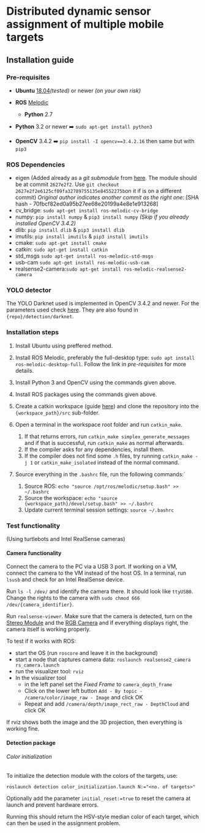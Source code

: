 # Distributed dynamic sensor assignment of multiple mobile targets

## Installation guide

### Pre-requisites

- **Ubuntu** [18.04](https://releases.ubuntu.com/18.04/)*(tested)* or newer *(on your own risk)*
- **ROS** [Melodic](https://wiki.ros.org/melodic/Installation/Ubuntu)
  - **Python** 2.7
- **Python** 3.2 or newer :arrow_right: `sudo apt-get install python3`

- **OpenCV** 3.4.2 :arrow_right: `pip install -I opencv==3.4.2.16` then same but with `pip3`

### ROS Dependencies

- eigen (Added already as a *git submodule* from [here](https://gitlab.com/libeigen/eigen). The module should be at commit `2627e2f2`. Use `git checkout 2627e2f2e6125cf09fa32789755135e84552275b`on it if is on a different commit)
  *Original author indicates another commit as the right one:* [SHA hash - 70fbcf82ed0a95b27ee68e20199a4e8e1e913268]
- cv_bridge: `sudo apt-get install ros-melodic-cv-bridge`
- numpy: `pip install numpy` & `pip3 install numpy` *(Skip if you already installed OpenCV 3.4.2)* 
- dlib: `pip install dlib` & `pip3 install dlib`
- imutils: `pip install imutils` & `pip3 install imutils`
- cmake: `sudo apt-get install cmake`
- catkin: `sudo apt-get install catkin`
- std_msgs `sudo apt-get install ros-melodic-std-msgs`
- usb-cam `sudo apt-get install ros-melodic-usb-cam`
- realsense2-camera:`sudo apt-get install ros-melodic-realsense2-camera`

### YOLO detector

The YOLO Darknet used is implemented in OpenCV 3.4.2 and newer. For the parameters used check [here](https://pysource.com/2019/07/08/yolo-real-time-detection-on-cpu/). They are also found in `{repo}/detection/darknet`.

### Installation steps

1. Install Ubuntu using preffered method.
2. Install ROS Melodic, preferably the full-desktop type: `sudo apt install ros-melodic-desktop-full`. Follow the link in *pre-requisites* for more details.
3. Install Python 3 and OpenCV using the commands given above.
4. Install ROS packages using the commands given above.

5. Create a catkin workspace (guide [here](https://wiki.ros.org/catkin/Tutorials/create_a_workspace)) and clone the repository into the `{workspace_path}/src` sub-folder.
6. Open a terminal in the workspace root folder and run `catkin_make`.
   1. If that returns errors, run `catkin_make simplex_generate_messages` and if that is successful, run `catkin_make` as normal afterwards.
   2. If the compiler asks for any dependencies, install them.
   3. If the compiler does not find some `.h` files, try running `catkin_make -j 1` or `catkin_make_isolated` instead of the normal command.
7. Source everything in the `.bashrc` file, run the following commands:`
   1. Source ROS: `echo "source /opt/ros/melodic/setup.bash" >> ~/.bashrc`
   2. Source the workspace: `echo "source {workspace_path}/devel/setup.bash" >> ~/.bashrc`
   3. Update current terminal session settings: `source ~/.bashrc`

### Test functionality

(Using turtlebots and Intel RealSense cameras)

#### Camera functionality

Connect the camera to the PC via a USB 3 port. If working on a VM, connect the camera to the VM instead of the host OS. In a terminal, run `lsusb` and check for an Intel RealSense device.

Run `ls -l /dev/` and identify the camera there. It should look like `ttyUSB0`. Change the rights to the camera with `sudo chmod 666 /dev/{camera_identifier}`.

Run `realsense-viewer`. Make sure that the camera is detected, turn on the <u>Stereo Module</u> and the <u>RGB Camera</u> and if everything displays right, the camera itself is working properly.

To test if it works with ROS:

- start the OS (run `roscore` and leave it in the background)
- start a node that captures camera data: `roslaunch realsense2_camera rs_camera.launch`
- run the visualizer tool: `rviz`
- In the visualizer tool
  -  in the left panel set the *Fixed Frame* to `camera_depth_frame`
  - Click on the lower left button `Add - By topic - /camera/color/image_raw - Image` and click OK
  - Repeat and add `/camera/depth/image_rect_raw - DepthCloud` and click OK

If rviz shows both the image and the 3D projection, then everything is working fine.

#### Detection package

###### Color initialization

To initialize the detection module with the colors of the targets, use:

`roslaunch detection color_initialization.launch N:="<no. of targets>"`

Optionally add the parameter `initial_reset:=true` to reset the camera at launch and prevent hardware errors.

Running this should return the HSV-style median color of each target, which can then be used in the assignment problem.